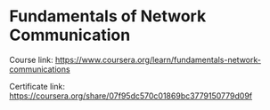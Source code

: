 
# Fundamentals of Network Communication

Course link: https://www.coursera.org/learn/fundamentals-network-communications

Certificate link: https://coursera.org/share/07f95dc570c01869bc3779150779d09f

